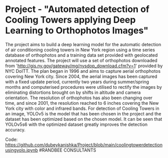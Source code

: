 # Project - "Automated detection of Cooling Towers applying Deep Learning to Orthophotos Images"
The project aims to build a deep learning
model for the automatic detection of air conditioning cooling towers in
New York region using a time series database of orthophotos and a training
data set provided with geolocated annotated features.
The project will use a set of orthophotos downloaded from 'http://gis.ny.gov/gateway/mg/nysdop_download.cfm?v=1' provided by NYC
DoITT. The plan began in 1996 and aims to capture aerial orthophotos
covering New York city. Since 2004, the aerial images has been captured
with a fixed update period, currently two years during summer/spring
months and computerised procedures were utilised to rectify the images
by eliminating distortions brought on by shifts in altitude and camera orientation. The resolution of orthophotos has also been changing over time,
and since 2001, the resolution reached to 6 inches covering the New York
city with color and infrared bands.
For detection of Cooling Towers in an image, YOLOv5 is the model that
has been chosen in the project and the dataset has been optimized based
on the chosen model. It can be seen that YOLOv5s6 with the optimized
dataset greatly improves the detection accuracy.

Code: https://github.com/dubeykanishka/Project/blob/main/coolingtowerdetectionusingyolo.ipynb
#RANDBEE CONSULTANTS
